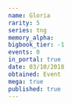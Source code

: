 ```yaml
---
name: Gloria
rarity: 5
series: tng
memory_alpha:
bigbook_tier: -1
events: 0
in_portal: true
date: 03/10/2018
obtained: Event
mega: true
published: true
---
```



